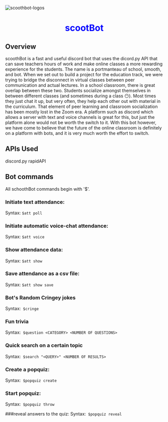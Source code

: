 ![scoothbot-logos](https://user-images.githubusercontent.com/38008146/123531741-b0cdbd80-d724-11eb-9109-2ba4f05f04c1.jpeg)

<h1 align="center" >
  <span style="color : blue;">scootBot</span>
</h1>


## Overview

scoothBot is a fast and useful discord bot that uses the dicord.py API that can save teachers hours of work and make online classes a more rewarding experience for the students. The name is a portmanteau of school, smooth, and bot.
When we set out to build a project for the education track, we were trying to bridge the disconnect in virtual classes between peer communication and actual lectures. In a school classroom, there is great overlap between these two. Students socialize amongst themselves in between different classes (and sometimes during a class 😶). Most times they just chat it up, but very often, they help each other out with material in the curriculum. That element of peer learning and classroom socialization has been mostly lost in the Zoom era. A platform such as discord which allows a server with text and voice channels is great for this, but just the platform alone would not be worth the switch to it. With this bot however, we have come to believe that the future of the online classroom is definitely on a platform with bots, and it is very much worth the effort to switch.

## APIs Used 
discord.py
rapidAPI

## Bot commands 
All schoothBot commands begin with '$'.

  ### Initiate text attendance:
  Syntax: `$att poll`

  ### Initiate automatic voice-chat attendance:
  Syntax: `$att voice`

  ### Show attendance data:
  Syntax: `$att show`

  ### Save attendance as a csv file:
  Syntax: `$att show save`

  ### Bot's Random Cringey jokes ### 
  Syntax:` $cringe`

  ### Fun trivia ###
  Syntax:` $question <CATEGORY> <NUMBER OF QUESTIONS>`

  ### Quick search on a certain topic ###
  Syntax:` $search "<QUERY>" <NUMBER OF RESULTS>`

  ### Create a popquiz:
  Syntax:` $popquiz create`

  ### Start popquiz:
  Syntax:` $popquiz throw`

  ###reveal answers to the quiz:
  Syntax:` $popquiz reveal`

